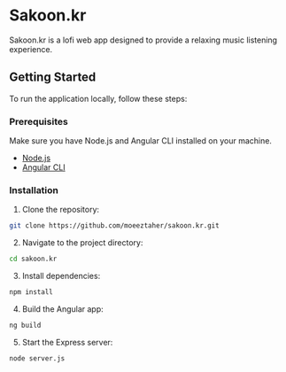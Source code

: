 # Sakoon.kr

Sakoon.kr is a lofi web app designed to provide a relaxing music listening experience.

## Getting Started

To run the application locally, follow these steps:

### Prerequisites

Make sure you have Node.js and Angular CLI installed on your machine.

- [Node.js](https://nodejs.org/)
- [Angular CLI](https://angular.io/guide/setup-local)

### Installation

1. Clone the repository:

```bash
git clone https://github.com/moeeztaher/sakoon.kr.git
```
2. Navigate to the project directory:
```bash
cd sakoon.kr
```
3. Install dependencies:
```bash
npm install
```
4. Build the Angular app:
```bash
ng build
```
5. Start the Express server:
```
node server.js
```

